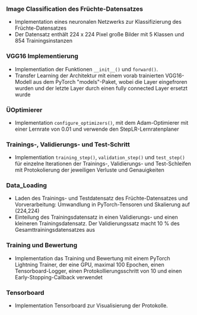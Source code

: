 ### Image Classification des Früchte-Datensatzes
- Implementation eines neuronalen Netzwerks zur Klassifizierung des Früchte-Datensatzes
- Der Datensatz enthält 224 x 224 Pixel große Bilder mit 5 Klassen und 854 Trainingsinstanzen

### VGG16 Implementierung
- Implementiation der Funktionen `__init__()` und `forward()`.
- Transfer Learning der Architektur mit einem vorab trainierten VGG16-Modell aus dem PyTorch "models"-Paket, wobei die Layer eingefroren wurden und der letzte Layer durch einen fully connected Layer ersetzt wurde

### ÜOptimierer
- Implementation `configure_optimizers()`, mit dem Adam-Optimierer mit einer Lernrate von 0.01 und verwende den StepLR-Lernratenplaner

### Trainings-, Validierungs- und Test-Schritt
- Implementiation `training_step()`, `validation_step()` und `test_step()` für einzelne Iterationen der Trainings-, Validierungs- und Test-Schleifen mit Protokolierung der jeweiligen Verluste und Genauigkeiten

### Data_Loading
- Laden des Trainings- und Testdatensatz des Früchte-Datensatzes und Vorverarbeitung: Umwandlung in PyTorch-Tensoren und Skalierung auf (224,224)
- Einteilung des Trainingsdatensatz in einen Validierungs- und einen kleineren Trainingsdatensatz. Der Validierungssatz macht 10 % des Gesamttrainingsdatensatzes aus
  
### Training und Bewertung
- Implementation das Training und Bewertung mit einem PyTorch Lightning Trainer, der eine GPU, maximal 100 Epochen, einen Tensorboard-Logger, einen Protokollierungsschritt von 10 und einen Early-Stopping-Callback verwendet

### Tensorboard
- Implementation Tensorboard zur Visualisierung der Protokolle.
